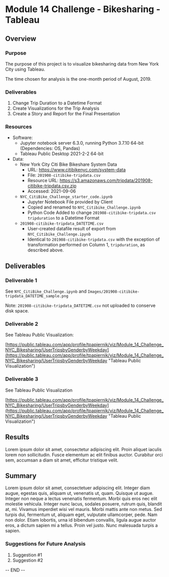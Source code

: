 # Module 14 Challenge - Bikesharing - Tableau

## Overview

### Purpose

The purpose of this project is to visualize bikesharing data from
New York City using Tableau.

The time chosen for analysis is the one-month period of August, 2019.

### Deliverables

1. Change Trip Duration to a Datetime Format
2. Create Visualizations for the Trip Analysis
3. Create a Story and Report for the Final Presentation

### Resources

- Software:
	- Jupyter notebook server 6.3.0, running Python 3.7.10 64-bit (Dependencies: OS, Pandas)
	- Tableau Public Desktop 2021-2-2 64-bit
- Data:
	- New York City Citi Bike Bikeshare System Data
	    - URL: https://www.citibikenyc.com/system-data
	    - File: `201908-citibike-tripdata.csv`
	    - Resource URL: https://s3.amazonaws.com/tripdata/201908-citibike-tripdata.csv.zip
	    - Accessed: 2021-09-06
	- `NYC_CitiBike_Challenge_starter_code.ipynb`
	    - Jupyter Notebook File provided by Client
	    - Copied and renamed to `NYC_Citibike_Challenge.ipynb`
	    - Python Code Added to change `201908-citibike-tripdata.csv` `tripduration` to a Datetime Format
	- `201908-citibike-tripdata_DATETIME.csv`
		- User-created datafile result of export from `NYC_Citibike_Challenge.ipynb`
		- Identical to `201908-citibike-tripdata.csv` with the exception of transformation performed on Column 1, `tripduration`, as described above.

## Deliverables

### Deliverable 1

See `NYC_CitiBike_Challenge.ipynb` and `Images/201908-citibike-tripdata_DATETIME_sample.png`

Note: `201908-citibike-tripdata_DATETIME.csv` not uploaded to conserve disk space.

### Deliverable 2

See Tableau Public Visualization:

[https://public.tableau.com/app/profile/tpapiernik/viz/Module_14_Challenge_NYC_Bikesharing/UserTripsbyGenderbyWeekday](https://public.tableau.com/app/profile/tpapiernik/viz/Module_14_Challenge_NYC_Bikesharing/UserTripsbyGenderbyWeekday "Tableau Public Visualization")

### Deliverable 3

See Tableau Public Visualization

[https://public.tableau.com/app/profile/tpapiernik/viz/Module_14_Challenge_NYC_Bikesharing/UserTripsbyGenderbyWeekday](https://public.tableau.com/app/profile/tpapiernik/viz/Module_14_Challenge_NYC_Bikesharing/UserTripsbyGenderbyWeekday "Tableau Public Visualization")

## Results

Lorem ipsum dolor sit amet, consectetur adipiscing elit. Proin aliquet iaculis lorem non sollicitudin. Fusce elementum ac elit finibus auctor. Curabitur orci sem, accumsan a diam sit amet, efficitur tristique velit.

## Summary

Lorem ipsum dolor sit amet, consectetuer adipiscing elit. Integer diam augue, egestas quis, aliquam ut, venenatis ut, quam. Quisque ut augue. Integer non neque a lectus venenatis fermentum. Morbi quis eros nec elit molestie vehicula. Integer nunc lacus, sodales posuere, rutrum quis, blandit at, mi. Vivamus imperdiet wisi vel mauris. Morbi mattis ante non metus. Sed turpis dui, fermentum ut, aliquam eget, vulputate ullamcorper, pede. Nam non dolor. Etiam lobortis, urna id bibendum convallis, ligula augue auctor eros, a dictum sapien mi a tellus. Proin vel justo. Nunc malesuada turpis a sapien.

### Suggestions for Future Analysis

1. Suggestion #1
2. Suggestion #2

-- END --
